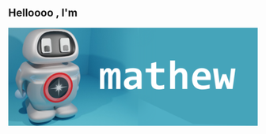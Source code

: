 ## Helloooo , I'm 
![Alt text](githubbanner.png?raw=true "Title")
<!---
Star-Code6/Star-Code6 is a ✨ special ✨ repository because its `README.md` (this file) appears on your GitHub profile.
You can click the Preview link to take a look at your changes.
--->
